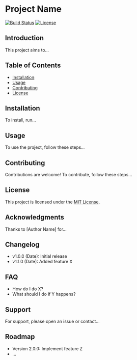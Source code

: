 # Project Name

[![Build Status](...)](...)
[![License](...)](...)

## Introduction

This project aims to...

## Table of Contents

- [Installation](#installation)
- [Usage](#usage)
- [Contributing](#contributing)
- [License](#license)

## Installation

To install, run...

## Usage

To use the project, follow these steps...

## Contributing

Contributions are welcome! To contribute, follow these steps...

## License

This project is licensed under the [MIT License](LICENSE).

## Acknowledgments

Thanks to [Author Name] for...

## Changelog

- v1.0.0 (Date): Initial release
- v1.1.0 (Date): Added feature X

## FAQ

- How do I do X?
- What should I do if Y happens?

## Support

For support, please open an issue or contact...

## Roadmap

- Version 2.0.0: Implement feature Z
- ...
